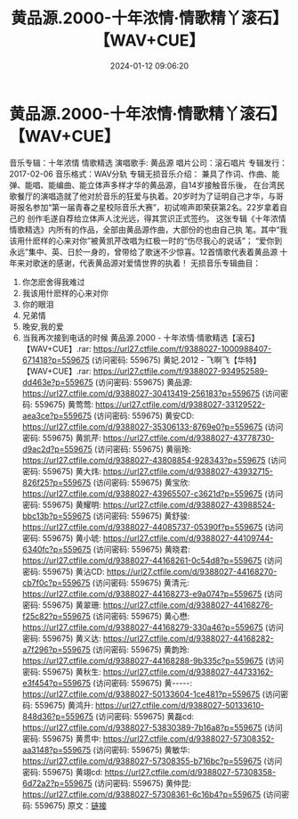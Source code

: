 ﻿---
title: 黄品源.2000-十年浓情·情歌精丫滚石】【WAV+CUE】
date: 2024-01-12 09:06:20
categories: WAV车载音乐、镜像
tags: 华语中文
---
# 黄品源.2000-十年浓情·情歌精丫滚石】【WAV+CUE】

音乐专辑：十年浓情 情歌精选
演唱歌手: 黄品源
唱片公司：滚石唱片
专辑发行：2017-02-06
音乐格式：WAV分轨
专辑无损音乐介绍：
兼具了作词、作曲、能弹、能唱、能编曲、能立体声多样才华的黄品源，自14岁接触音乐後，
在台湾民歌餐厅的演唱造就了他对於音乐的狂爱与执着。20岁时为了证明自己才华，与哥
哥报名参加“第一届青春之星校际音乐大赛”，初试啼声即荣获第2名。22岁拿着自己的
创作毛遂自荐给立体声人沈光远，得其赏识正式签约。
这张专辑《十年浓情情歌精选》内所有的作品，全部由黄品源作曲，大部份的也由自己执
笔。其中“我该用什麽样的心来对你”被黄凯芹改唱为红极一时的“伤尽我心的说话”；
“爱你到永远”集中、英、日於一身的，曾带给了歌迷不少惊喜。12首情歌代表着黄品源
十年来对歌迷的感谢，代表黄品源对爱情世界的执着！
无损音乐专辑曲目：
01. 你怎麽舍得我难过
02. 我该用什麽样的心来对你
03. 你的眼泪
04. 兄弟情
05. 晚安,我的爱
06. 当我再次接到电话的时候
黄品源.2000 - 十年浓情·情歌精选【滚石】【WAV+CUE】.rar: https://url27.ctfile.com/f/9388027-1000988407-671418?p=559675
(访问密码: 559675)
黄妃.2012 - 飞啊飞【华特】【WAV+CUE】.rar: https://url27.ctfile.com/f/9388027-934952589-dd463e?p=559675
(访问密码: 559675)
黄品源: https://url27.ctfile.com/d/9388027-30413419-256183?p=559675
(访问密码: 559675)
黄莺莺: https://url27.ctfile.com/d/9388027-33129522-aea3ce?p=559675
(访问密码: 559675)
黄安CD: https://url27.ctfile.com/d/9388027-35306133-8769e0?p=559675
(访问密码: 559675)
黄凯芹: https://url27.ctfile.com/d/9388027-43778730-d9ac2d?p=559675
(访问密码: 559675)
黄丽玲: https://url27.ctfile.com/d/9388027-43808854-928343?p=559675
(访问密码: 559675)
黄大炜: https://url27.ctfile.com/d/9388027-43932715-826f25?p=559675
(访问密码: 559675)
黄宝欣: https://url27.ctfile.com/d/9388027-43965507-c3621d?p=559675
(访问密码: 559675)
黄耀明: https://url27.ctfile.com/d/9388027-43988524-bbc13b?p=559675
(访问密码: 559675)
黄舒骏: https://url27.ctfile.com/d/9388027-44085737-05390f?p=559675
(访问密码: 559675)
黄小琥: https://url27.ctfile.com/d/9388027-44109744-6340fc?p=559675
(访问密码: 559675)
黄晓君: https://url27.ctfile.com/d/9388027-44168261-0c54d8?p=559675
(访问密码: 559675)
黄沾CD: https://url27.ctfile.com/d/9388027-44168270-cb7f0c?p=559675
(访问密码: 559675)
黄清元: https://url27.ctfile.com/d/9388027-44168273-e9a074?p=559675
(访问密码: 559675)
黄翠珊: https://url27.ctfile.com/d/9388027-44168276-f25c82?p=559675
(访问密码: 559675)
黄心懋: https://url27.ctfile.com/d/9388027-44168279-330a46?p=559675
(访问密码: 559675)
黄义达: https://url27.ctfile.com/d/9388027-44168282-a7f296?p=559675
(访问密码: 559675)
黄韵玲: https://url27.ctfile.com/d/9388027-44168288-9b335c?p=559675
(访问密码: 559675)
黄秋生: https://url27.ctfile.com/d/9388027-44733162-e3f454?p=559675
(访问密码: 559675)
黄-----: https://url27.ctfile.com/d/9388027-50133604-1ce481?p=559675
(访问密码: 559675)
黄鸿升: https://url27.ctfile.com/d/9388027-50133610-848d36?p=559675
(访问密码: 559675)
黄磊cd: https://url27.ctfile.com/d/9388027-53830389-7b16a8?p=559675
(访问密码: 559675)
黄贯中: https://url27.ctfile.com/d/9388027-57308352-aa3148?p=559675
(访问密码: 559675)
黄敏华: https://url27.ctfile.com/d/9388027-57308355-b716bc?p=559675
(访问密码: 559675)
黄翊cd: https://url27.ctfile.com/d/9388027-57308358-6d72a2?p=559675
(访问密码: 559675)
黄仲昆: https://url27.ctfile.com/d/9388027-57308361-6c16b4?p=559675
(访问密码: 559675)
原文：[链接](https://blog.sina.com.cn/s/blog_1647c7e760103146v.html)